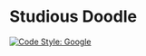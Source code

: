 # Studious Doodle

[![Code Style: Google](https://img.shields.io/badge/code%20style-google-blueviolet.svg)](https://github.com/google/gts)

